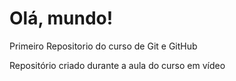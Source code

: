 # Olá, mundo!

Primeiro Repositorio do curso de Git e GitHub

Repositório criado durante a aula do curso em vídeo
